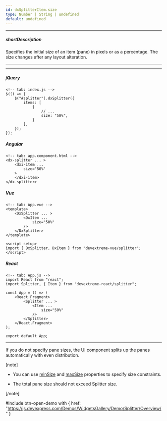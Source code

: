 ```yaml
---
id: dxSplitterItem.size
type: Number | String | undefined
default: undefined
---
```

---
##### shortDescription
Specifies the initial size of an item (pane) in pixels or as a percentage. The size changes after any layout alteration.

---
---
##### jQuery

    <!-- tab: index.js -->
    $(() => {
        $("#splitter").dxSplitter({
            items: [
                {
                    // ...
                    size: "50%",
                }
            ],
        });
    });

##### Angular

    <!-- tab: app.component.html -->
    <dx-splitter ... >
        <dxi-item ...
            size="50%"
        >
        </dxi-item>
    </dx-splitter>

##### Vue

    <!-- tab: App.vue -->
    <template>
        <DxSplitter ... >
            <DxItem ... 
                size="50%"
            />
        </DxSplitter>
    </template>

    <script setup>
    import { DxSplitter, DxItem } from "devextreme-vue/splitter";
    </script>

##### React

    <!-- tab: App.js -->
    import React from "react";
    import Splitter, { Item } from "devextreme-react/splitter";

    const App = () => (
        <React.Fragment>
            <Splitter ... >
                <Item ... 
                    size="50%"
                />
            </Splitter>
        </React.Fragment>
    );

    export default App;

---

If you do not specify pane sizes, the UI component splits up the panes automatically with even distribution.

[note]

- You can use [minSize](/api-reference/10%20UI%20Components/dxSplitter/7%20Interfaces/dxSplitterItem/minSize.md '/Documentation/ApiReference/UI_Components/dxSplitter/Interfaces/dxSplitterItem/#minSize') and [maxSize](/api-reference/10%20UI%20Components/dxSplitter/7%20Interfaces/dxSplitterItem/maxSize.md '/Documentation/ApiReference/UI_Components/dxSplitter/Interfaces/dxSplitterItem/#maxSize') properties to specify size constraints.

- The total pane size should not exceed Splitter size.

[/note]

#include btn-open-demo with {
    href: "https://js.devexpress.com/Demos/WidgetsGallery/Demo/Splitter/Overview/"
}